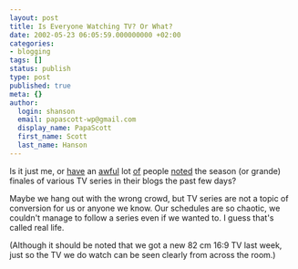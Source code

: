 ```yaml
---
layout: post
title: Is Everyone Watching TV? Or What?
date: 2002-05-23 06:05:59.000000000 +02:00
categories:
- blogging
tags: []
status: publish
type: post
published: true
meta: {}
author:
  login: shanson
  email: papascott-wp@gmail.com
  display_name: PapaScott
  first_name: Scott
  last_name: Hanson
---
```

<p>Is it just me, or <a href="http://www.vfth.com/2002/05/22">have</a> an <a href="http://scriptingnews.userland.com/backissues/2002/05/22#l97392e34ce3750d56911ff460e24ec93">awful</a> lot <a href="http://www.usatoday.com/life/enter/tv/2002/2002-05-21-buffy.htm">of</a> people <a href="http://timesshadow.editthispage.com/2002/05/22">noted</a> the season (or grande) finales of various TV series in their blogs the past few days? </p>
<p>Maybe we hang out with the wrong crowd, but TV series are not a topic of conversion for us or anyone we know. Our schedules are so chaotic, we couldn't manage to follow a series even if we wanted to. I guess that's called real life.</p>
<p>(Although it should be noted that we got a new 82 cm 16:9 TV last week, just so the TV we do watch can be seen clearly from across the room.)</p>
